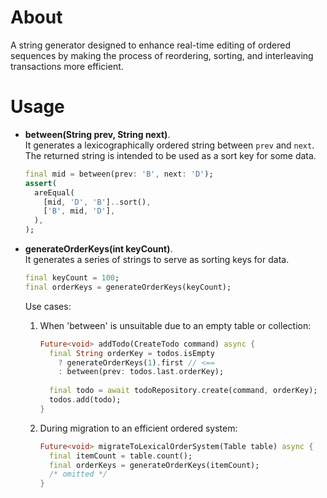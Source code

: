 # About

A string generator designed to enhance real-time editing of ordered sequences by making the process of reordering, sorting, and interleaving transactions more efficient.

# Usage

- **between(String prev, String next)**.    
It generates a lexicographically ordered string between `prev` and `next`. The returned string is intended to be used as a sort key for some data.

  ```dart
  final mid = between(prev: 'B', next: 'D');
  assert(
    areEqual(
      [mid, 'D', 'B']..sort(),
      ['B', mid, 'D'],
    ),
  );
  ```

- **generateOrderKeys(int keyCount)**.   
It generates a series of strings to serve as sorting keys for data.

  ```dart
  final keyCount = 100; 
  final orderKeys = generateOrderKeys(keyCount);
  ```
  Use cases:

  1. When 'between' is unsuitable due to an empty table or collection:

     ```dart
     Future<void> addTodo(CreateTodo command) async {
       final String orderKey = todos.isEmpty 
         ? generateOrderKeys(1).first // <==
         : between(prev: todos.last.orderKey);
       
       final todo = await todoRepository.create(command, orderKey);
       todos.add(todo);
     }
     ```

  2. During migration to an efficient ordered system:

     ```dart
     Future<void> migrateToLexicalOrderSystem(Table table) async {
       final itemCount = table.count();
       final orderKeys = generateOrderKeys(itemCount);
       /* omitted */
     }
     ```
